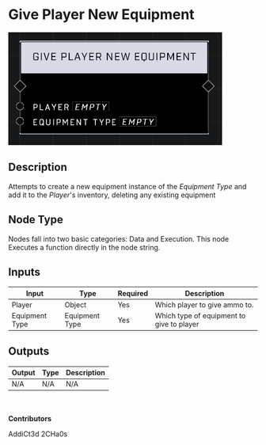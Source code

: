 # Give Player New Equipment
![](../../../.gitbook/assets/give-player-new-equipment.png)
## Description
Attempts to create a new equipment instance of the *Equipment Type* and add it to the *Player*'s inventory, deleting any existing equipment

## Node Type
Nodes fall into two basic categories: Data and Execution. This node Executes a function directly in the node string.

## Inputs
| Input | Type | Required | Description |
|------------------|------------------|----------|--------------------------------------------------------------|
| Player | Object | Yes | Which player to give ammo to. |
| Equipment Type | Equipment Type | Yes | Which type of equipment to give to player |


## Outputs
| Output | Type | Description |
|------------------|------------------|--------------------------------------------------------------|
| N/A | N/A | N/A |


\
\
**Contributors**

AddiCt3d 2CHa0s
